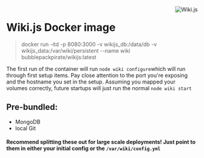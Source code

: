 <a href="https://github.com/Requarks/wiki">
    <img src="https://raw.githubusercontent.com/Requarks/wiki/master/assets/favicons/favicon-96x96.png" alt="Wiki.js" title="Wiki.js" align="right" />
</a>

# Wiki.js Docker image

>docker run -itd -p 8080:3000 -v wikijs_db:/data/db -v wikijs_data:/var/wiki/persistent --name wiki bubblepackpirate/wikijs:latest


The first run of the container will run `node wiki configure`which will run through first setup items. Pay close attention to the port you're exposing and the hostname you set in the setup.  Assuming you mapped your volumes correctly, future startups will just run the normal `node wiki start`


## Pre-bundled: 
* MongoDB
* local Git

#### Recommend splitting these out for large scale deployments! Just point to them in either your initial config or the `/var/wiki/config.yml`

